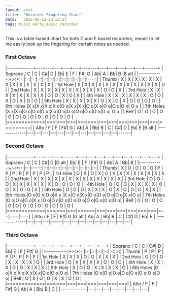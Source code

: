 ```yaml
---
layout: post
title:  "Recorder Fingering Chart"
date:   2015-02-12 13:52:27
tags: music early_music recorder
---
```


This is a table-based chart for both C and F based recorders, meant to
let me easily look up the fingering for certain notes as needed.

### First Octave ###

|-------------+---+---+---+---+---+---+---+---+---+---+---+---+------+
| Soprano / C | C | C#| D | Eb| E | F | F#| G | Ab| A | Bb| B |B alt |
|:-----------:+:-:+:-:|:-:|:-:|:-:|:-:|:-:|:-:|:-:|:-:|:-:|:-:|:----:|
| Thumb       | X | X | X | X | X | X | X | X | X | X | X | X | X    |
| 1st Hole    | X | X | X | X | X | X | X | X | X | X | X | X | O    |
| 2nd Hole    | X | X | X | X | X | X | X | X | X | X | O | O | X    | 
| 3rd Hole    | X | X | X | X | X | X | X | X | O | O | X | O | X    |
| 4th Hole    | X | X | X | X | X | X | O | O | X | O | X | O | O    |
| 5th Hole    | X | X | X | X | X | O | X | O | X | O | O | O | O    |
| 6th Holes   |X x|X x|X x|X o|O o|X x|X x|O o|X o|O o|O o|O o| O o  |
| 7th Holes   |X x|X o|O o|O o|O o|X x|O o|O o|O o|O o|O o|O o| O o  |
| Bell        | O | O | O | O | O | O | O | O | O | O | O | O | O    |
|=============|===|===|===|===|===|===|===|===|===|===|===|===|======|
| Alto / F    | F | F#| G | Ab| A | Bb| B | C | C#| D | Eb| E |B alt |
|-------------|---|---|---|---|---|---|---|---|---|---|---|---|------|

### Second Octave ###

|-------------+---+---+---+------+---+---+---+---+---+---+---+---+---+
| Soprano / C | C | C#| D |D alt | Eb| E | F | F#| G | Ab| A | Bb| B |
|:-----------:+:-:+:-:|:-:|:----:|:-:|:-:|:-:|:-:|:-:|:-:|:-:|:-:|:-:|
| Thumb       | X | O | O | O    | O | P | P | P | P | P | P | P | P |
| 1st Hole    | O | X | O | X    | O | X | X | X | X | X | X | X | X |
| 2nd Hole    | X | X | X | X    | X | X | X | X | X | X | X | X | X | 
| 3rd Hole    | O | O | O | X    | X | X | X | X | X | O | O | O | O |
| 4th Hole    | O | O | O | X    | X | X | X | O | O | X | O | O | X |
| 5th Hole    | O | O | O | X    | X | X | O | X | O | O | O | X | X |
| 6th Holes   |O o|O o|O o|X x   |X x|O o|X x|O o|O o|O o|O o|X x|O o|
| 7th Holes   |O o|O o|O o|X x   |O o|O o|O o|O o|O o|O o|O o|O o|O o|
| Bell        | O | O | O | O    | O | O | O | O | O | O | O | O | O |
|=============|===|===|===|======|===|===|===|===|===|===|===|===|===|
| Alto / F    | F | F#| G |G alt | Ab| A | Bb| B | C | C#| D | Eb| E |
|-------------|---|---|---|------|---|---|---|---|---|---|---|---|---|

### Third Octave ###

|-------------+---+---+---+---+---+---+---+---+
| Soprano / C | C | C#| D | Eb| E | F | F#| G |
|:-----------:+:-:+:-:|:-:|:-:|:-:|:-:|:-:|:-:|
| Thumb       | P | P | P | P | P | P | P | P |
| 1st Hole    | X | X | X | O | O | X | X | X |
| 2nd Hole    | O | O | O | X | X | X | X | O | 
| 3rd Hole    | O | X | X | X | X | O | O | O |
| 4th Hole    | X | X | X | O | O | X | X | X |
| 5th Hole    | X | O | O | X | X | X | X | O |
| 6th Holes   |O o|X x|X x|X x|X x|O o|O o|O o|
| 7th Holes   |O o|O o|O o|O o|O o|O o|O o|O o|
| Bell        | O | X | O | O | X | X | O | O |
|=============|===|===|===|===|===|===|===|===|
| Alto / F    | F | F#| G | Ab| A | Bb| B | C |
|-------------|---|---|---|---|---|---|---|---|
